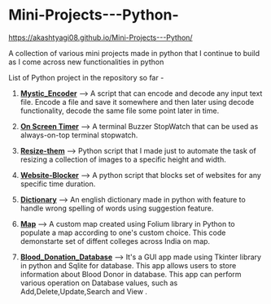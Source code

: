 # Mini-Projects---Python-
https://akashtyagi08.github.io/Mini-Projects---Python/

A collection of various mini projects made in python that I continue to build as I come across new functionalities in python

List of Python project in the repository so far - 
1. <b> [Mystic_Encoder](https://github.com/Akashtyagi08/Mini-Projects---Python/tree/master/Mystic_Encoder)</b>         --> A script that can encode and decode any input text file. Encode a file and save it somewhere and then later using decode functionality, decode the same file some point later in time.

2. <b>[On Screen Timer](https://github.com/Akashtyagi08/Mini-Projects---Python/tree/master/Timer)</b>         	  --> A terminal Buzzer StopWatch that can be used as always-on-top terminal stopwatch.

3. <b>[Resize-them](https://github.com/Akashtyagi08/Mini-Projects---Python/tree/master/Resize_them)</b>             --> Python script that I made just to automate the task of resizing a collection of images to a specific height and width.

4. <b>[Website-Blocker](https://github.com/Akashtyagi08/Mini-Projects---Python/tree/master/Website_Blocker)</b>         --> A python script that blocks set of websites for any specific time duration.

5. <b>[Dictionary](https://github.com/Akashtyagi08/Mini-Projects---Python/tree/master/Dictonary)</b>              --> An english dictionary made in python with feature to handle wrong spelling of words using suggestion feature.

6. <b>[Map](https://github.com/Akashtyagi08/Mini-Projects---Python/tree/master/Map)  </b>                   --> A custom map created using Folium library in Python to populate a map according to one's custom choice. This code 
                                demonstarte set of diffent colleges across India on map.

7. <b>[Blood_Donation_Database](https://github.com/Akashtyagi08/Mini-Projects---Python/tree/master/Blood_donation%20Database)</b> --> It's a GUI app made using Tkinter library in python and Sqlite for database. This app allows users to store 
                                information about Blood Donor in database. This app can perform various operation on Database values, such as
                                Add,Delete,Update,Search and View .
                               

                                



                                
